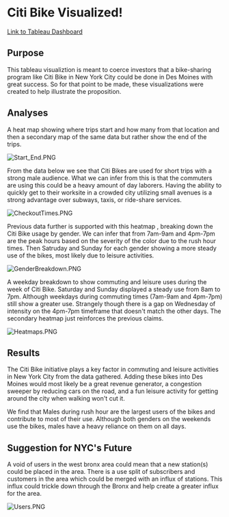 # Citi Bike Visualized!

[Link to Tableau Dashboard](https://public.tableau.com/app/profile/joshua.wolfe/viz/CitiBikeVisuals_16518969647970/Story1)

## Purpose
This tableau visualiztion is meant to coerce investors that a bike-sharing program like Citi Bike in New York City could be done in Des Moines with great success. So for that point to be made, these visualizations were created to help illustrate the proposition.

## Analyses
A heat map showing where trips start and how many from that location and then a secondary map of the same data but rather show the end of the trips.

![Start_End.PNG](https://github.com/Cyber-Wolfe/Citi_Bike_Visualize/blob/main/Captures/Start_End.PNG)

From the data below we see that Citi Bikes are used for short trips with a strong male audience. What we can infer from this is that the commuters are using this could be a heavy amount of day laborers.  Having the ability to quickly get to their worksite in a crowded city utilizing small avenues is a strong advantage over subways, taxis, or ride-share services.

![CheckoutTimes.PNG](https://github.com/Cyber-Wolfe/Citi_Bike_Visualize/blob/main/Captures/CheckoutTimes.PNG)

Previous data further is supported with this heatmap , breaking down the Citi Bike usage by gender.  We can infer that from 7am-9am and 4pm-7pm are the peak hours based on the severity of the color due to the rush hour times. Then Satruday and Sunday for each gender showing a more steady use of the bikes, most likely due to leisure activities.

![GenderBreakdown.PNG](https://github.com/Cyber-Wolfe/Citi_Bike_Visualize/blob/main/Captures/GenderBreakdown.PNG)

A weekday breakdown to show commuting and leisure uses during the week of Citi Bike. Saturday and Sunday displayed a steady use from 8am to 7pm. Although weekdays during commuting times (7am-9am and 4pm-7pm) still show a greater use. Strangely though there is a gap on Wednesday of intensity on the 4pm-7pm timeframe that doesn't match the other days. The secondary heatmap just reinforces the previous claims.

![Heatmaps.PNG](https://github.com/Cyber-Wolfe/Citi_Bike_Visualize/blob/main/Captures/Heatmaps.PNG)

## Results

The Citi Bike initiative plays a key factor in commuting and leisure activities in New York City from the data gathered. Adding these bikes into Des Moines would most likely be a great revenue generator, a congestion sweeper by reducing cars on the road, and a fun leisure activity for getting around the city when walking won't cut it. 

We find that Males during rush hour are the largest users of the bikes and contribute to most of their use. Although both genders on the weekends use the bikes, males have a heavy reliance on them on all days.

## Suggestion for NYC's Future
A void of users in the west bronx area could mean that a new station(s) could be placed in the area. There is a use split of subscribers and customers in the area which could be merged with an influx of stations. This influx could trickle down through the Bronx and help create a greater influx for the area.

![Users.PNG](https://github.com/Cyber-Wolfe/Citi_Bike_Visualize/blob/main/Captures/Users.PNG)






